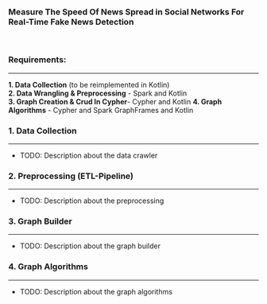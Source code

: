 ### Measure The Speed Of News Spread in Social Networks For Real-Time Fake News Detection
<br>

### Requirements:
-----------------
**1. Data Collection** (to be reimplemented in Kotlin)                   
**2. Data Wrangling & Preprocessing** - Spark and Kotlin      
**3. Graph Creation & Crud In Cypher**- Cypher and Kotlin
**4. Graph Algorithms**               - Cypher and Spark GraphFrames and Kotlin 

### 1. Data Collection
-------------------
* TODO: Description about the data crawler
   
### 2. Preprocessing (ETL-Pipeline)
----------------------------------
* TODO: Description about the preprocessing


### 3. Graph Builder
--------------------
* TODO: Description about the graph builder


### 4. Graph Algorithms
-----------------------   
* TODO: Description about the graph algorithms

   
